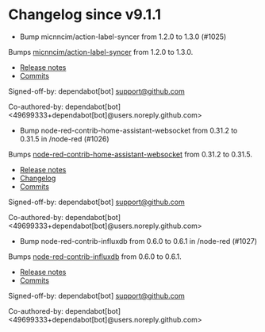 # Changelog since v9.1.1
- Bump micnncim/action-label-syncer from 1.2.0 to 1.3.0 (#1025)

Bumps [micnncim/action-label-syncer](https://github.com/micnncim/action-label-syncer) from 1.2.0 to 1.3.0.
- [Release notes](https://github.com/micnncim/action-label-syncer/releases)
- [Commits](https://github.com/micnncim/action-label-syncer/compare/v1.2.0...v1.3.0)

Signed-off-by: dependabot[bot] <support@github.com>

Co-authored-by: dependabot[bot] <49699333+dependabot[bot]@users.noreply.github.com> 
- Bump node-red-contrib-home-assistant-websocket from 0.31.2 to 0.31.5 in /node-red (#1026)

Bumps [node-red-contrib-home-assistant-websocket](https://github.com/zachowj/node-red-contrib-home-assistant-websocket) from 0.31.2 to 0.31.5.
- [Release notes](https://github.com/zachowj/node-red-contrib-home-assistant-websocket/releases)
- [Changelog](https://github.com/zachowj/node-red-contrib-home-assistant-websocket/blob/main/CHANGELOG.md)
- [Commits](https://github.com/zachowj/node-red-contrib-home-assistant-websocket/compare/v0.31.2...v0.31.5)

Signed-off-by: dependabot[bot] <support@github.com>

Co-authored-by: dependabot[bot] <49699333+dependabot[bot]@users.noreply.github.com> 
- Bump node-red-contrib-influxdb from 0.6.0 to 0.6.1 in /node-red (#1027)

Bumps [node-red-contrib-influxdb](https://github.com/mblackstock/node-red-contrib-influxdb) from 0.6.0 to 0.6.1.
- [Release notes](https://github.com/mblackstock/node-red-contrib-influxdb/releases)
- [Commits](https://github.com/mblackstock/node-red-contrib-influxdb/compare/0.6.0...0.6.1)

Signed-off-by: dependabot[bot] <support@github.com>

Co-authored-by: dependabot[bot] <49699333+dependabot[bot]@users.noreply.github.com> 
